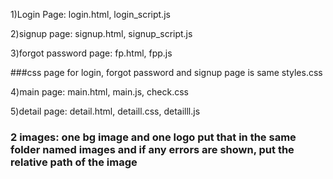 1)Login Page:
login.html,
login_script.js

2)signup page:
signup.html,
signup_script.js

3)forgot password page:
fp.html,
fpp.js

###css page for login, forgot password and signup page is same styles.css

4)main page:
main.html,
main.js,
check.css

5)detail page:
detail.html,
detaill.css,
detailll.js

 ### 2 images: one bg image and one logo put that in the same folder named images and if any errors are shown, put the relative path of the image
